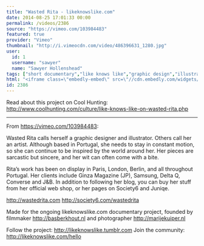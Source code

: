 ```yaml
---
title: "Wasted Rita - likeknowslike.com"
date: 2014-08-25 17:01:33 00:00
permalink: /videos/2386
source: "https://vimeo.com/103984483"
featured: true
provider: "Vimeo"
thumbnail: "http://i.vimeocdn.com/video/486396631_1280.jpg"
user:
  id: 1
  username: "sawyer"
  name: "Sawyer Hollenshead"
tags: ["short documentary","like knows like","graphic design","illustration"]
html: "<iframe class=\"embedly-embed\" src=\"//cdn.embedly.com/widgets/media.html?src=http%3A%2F%2Fplayer.vimeo.com%2Fvideo%2F103984483&wmode=transparent&src_secure=1&url=http%3A%2F%2Fvimeo.com%2F103984483&image=http%3A%2F%2Fi.vimeocdn.com%2Fvideo%2F486396631_1280.jpg&key=daaebf4d9cdd46779200162d0ca86e20&type=text%2Fhtml&schema=vimeo\" width=\"1280\" height=\"720\" scrolling=\"no\" frameborder=\"0\" allowfullscreen></iframe>"
id: 2386
---
```


Read about this project on Cool Hunting: http://www.coolhunting.com/culture/like-knows-like-on-wasted-rita.php

---

From https://vimeo.com/103984483:

Wasted Rita calls herself a graphic designer and illustrator. Others call her an artist. Although based in Portugal, she needs to stay in constant motion, so she can continue to be inspired by the world around her. Her pieces are sarcastic but sincere, and her wit can often come with a bite.

Rita’s work has been on display in Paris, London, Berlin, and all throughout Portugal. Her clients include Ginza Magazine (JP), Samsung, Delta Q, Converse and J&B. In addition to following her blog, you can buy her stuff from her official web shop, or her pages on Society6 and Juniqe.

http://wastedrita.com
http://society6.com/wastedrita

Made for the ongoing likeknowslike.com documentary project, founded by filmmaker http://basberkhout.nl and photographer http://marijekuiper.nl

Follow the project: http://likeknowslike.tumblr.com
Join the community: http://likeknowslike.com/hello